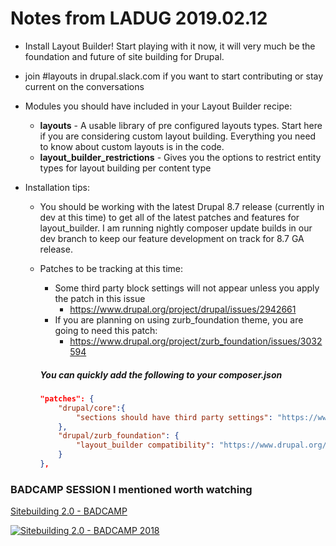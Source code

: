 # Notes from LADUG 2019.02.12 # 

- Install Layout Builder! Start playing with it now, it will very much be the foundation and future of site building for Drupal.
- join #layouts in drupal.slack.com if you want to start contributing or stay current on the conversations 
- Modules you should have included in your Layout Builder recipe:
    - __layouts__ - A usable library of pre configured layouts types.  Start here if you are considering custom layout building.  Everything you need to know about custom layouts is in the code. 
    - __layout_builder_restrictions__ - Gives you the options to restrict entity types for layout building per content type
   
- Installation tips:
    - You should be working with the latest Drupal 8.7 release (currently in dev at this time) to get all of the latest patches and features for layout_builder. I am running nightly composer update builds in our dev branch to keep our feature development on track for 8.7 GA release.  
    - Patches to be tracking at this time:
        - Some third party block settings will not appear unless you apply the patch in this issue
            - https://www.drupal.org/project/drupal/issues/2942661
        -  If you are planning on using zurb_foundation theme, you are going to need this patch: 
            - https://www.drupal.org/project/zurb_foundation/issues/3032594

        ##### You can quickly add the following to your composer.json
        
        ```json
        "patches": {
            "drupal/core":{
                "sections should have third party settings": "https://www.drupal.org/files/issues/2019-02-11/2942661-tps-54.patch"
            },
            "drupal/zurb_foundation": {
                "layout_builder compatibility": "https://www.drupal.org/files/issues/2019-02-13/layout_builder-compatibility-3032594.patch"
            }
        },
        ```
        
### BADCAMP SESSION I mentioned worth watching
[Sitebuilding 2.0 - BADCAMP](https://2018.badcamp.org/session/site-building-20-how-layout-builder-will-change-everything)

[![Sitebuilding 2.0 - BADCAMP 2018](http://img.youtube.com/vi/1Q4G3BWeKmU/0.jpg)](http://www.youtube.com/watch?v=1Q4G3BWeKmU)
